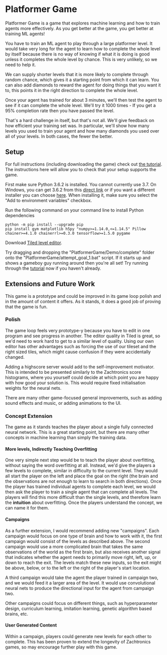 # Platformer Game

Platformer Game is a game that explores machine learning and how to train agents more effectively. As you get better at the game, you get better at training ML agents!

You have to train an ML agent to play through a large platformer level. It would take very long for the agent to learn how to complete the whole level by itself because there is no way of knowing if what it is doing is good unless it completes the whole level by chance. This is very unlikely, so we need to help it.

We can supply shorter levels that it is more likely to complete through random chance, which gives it a starting point from which it can learn.
You can also add diamonds to reward the agent for doing things that you want it to, this points it in the right direction to complete the whole level.

Once your agent has trained for about 3 minutes, we'll then test the agent to see if it can complete the whole level. We'll try it 1000 times - If you get a 95% completion rate then you have passed the level.

That's a hard challenge in itself, but that's not all.
We'll give feedback on how efficient your training set was. In particular, we'll show how many levels you used to train your agent and how many diamonds you used over all of your levels. In both cases, the fewer the better.

## Setup

For full instructions (including downloading the game) check out [the tutorial](./Tutorial.md). The instructions here will allow you to check that your setup supports the game.

First make sure Python 3.6.2 is installed. You cannot currently use 3.7. On Windows, you can get 3.6.2 from this [direct link](https://www.python.org/ftp/python/3.6.2/python-3.6.2-amd64.exe) or if you want a different installer you can choose [here](https://www.python.org/downloads/release/python-362/). When installing it, make sure you select the "Add to environment variables" checkbox.

Run the following command on your command line to install Python dependencies
```
python -m pip install --upgrade pip
pip install gym matplotlib h5py "numpy>=1.14.0,<=1.14.5" Pillow chainer>=4.1.0 chainerrl>=0.3.0 tensorflow>=1.5.0 pygame
```

Download [Tiled level editor](https://www.mapeditor.org/).

Try dragging and dropping the "PlatformerGame/Demo/complete" folder onto the "PlatformerGame/attempt_goal_1.bat" script. If it starts up and shows a gameboy guy running around then you're all set! Try running through the [tutorial](./Tutorial.md) now if you haven't already.

## Extensions and Future Work

This game is a prototype and could be improved in its game loop polish and in the amount of content it offers. As it stands, it does a good job of proving that the game is fun.

### Polish

The game loop feels very prototype-y because you have to edit in one program and see progress in another. The editor quality in Tiled is great, so we'd need to work hard to get to a similar level of quality. Using our own editor has other advantages such as forcing the use of our tileset and the right sized tiles, which might cause confusion if they were accidentally changed.

Adding a highscore server would add to the self-improvement motivator. This is intended to be presented similarly to the Zachtronics score histograms, where you yourself could decide at which point you are happy with how good your solution is. This would require fixed initialisation weights for the neural nets.

There are many other game-focused general improvements, such as adding sound effects and music, or adding animations to the UI.

### Concept Extension

The game as it stands teaches the player about a single fully connected neural network. This is a great starting point, but there are many other concepts in machine learning than simply the training data.

#### More levels, Indirectly Teaching Overfitting

One very simple next step would be to teach the player about overfitting, without saying the word overfitting at all. Instead, we'd give the players a few levels to complete, similar in difficulty to the current level. They would all start the player on the left and place the goal on the right (the brain and the observations are not enough to learn to search in both directions).
Once the player has trained individual agents to complete each level, we would then ask the player to train a single agent that can complete all levels. The players will find this more difficult than the single levels, and therefore learn the **intuition** about overfitting. Once the players understand the concept, we can name it for them.

#### Campaigns

As a further extension, I would recommend adding new "campaigns". Each campaign would focus on one type of brain and how to work with it, the first campaign would consist of the levels as described above. The second campaign would use a more complicated brain that takes the same observations of the world as the first brain, but also receives another signal that indicates whether the agent needs to primarily move right, left, up, or down to reach the exit. The levels match these new inputs, so the exit might be above, below, or to the left or the right of the player's start location.

A third campaign would take the agent the player trained in campaign two, and we would feed it a larger area of the level. It would use convolutional neural nets to produce the directional input for the agent from campaign two.

Other campaigns could focus on different things, such as hyperparameter design, curriculum learning, imitation learning, genetic algorithm based brains, etc.

#### User Generated Content

Within a campaign, players could generate new levels for each other to complete. This has been proven to extend the longevity of Zachtronics games, so may encourage further play with this game.
